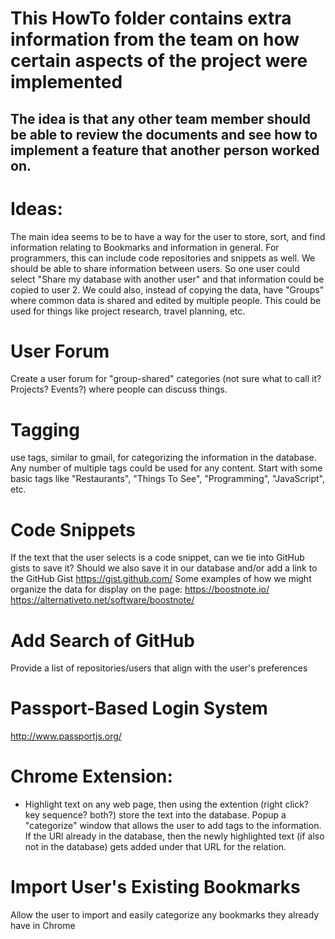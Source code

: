
# This HowTo folder contains extra information from the team on how certain aspects of the project were implemented
The idea is that any other team member should be able to review the documents and see how to implement a feature that another person worked on.
-------------------------------------------
# Ideas:
The main idea seems to be to have a way for the user to store, sort, and find information relating to Bookmarks and information in general.
For programmers, this can include code repositories and snippets as well.
We should be able to share information between users. So one user could select "Share my database with another user" and that information could be copied to user 2.
We could also, instead of copying the data, have "Groups" where common data is shared and edited by multiple people. This could be used for things like project research, travel planning, etc.

# User Forum
Create a user forum for "group-shared" categories (not sure what to call it? Projects? Events?) where people can discuss things.

# Tagging
use tags, similar to gmail, for categorizing the information in the database. Any number of multiple tags could be used for any content. Start with some basic tags like "Restaurants", "Things To See", "Programming", "JavaScript", etc. 

# Code Snippets
If the text that the user selects is a code snippet, can we tie into GitHub gists to save it? Should we also save it in our database and/or add a link to the GitHub Gist
https://gist.github.com/
Some examples of how we might organize the data for display on the page:
https://boostnote.io/
https://alternativeto.net/software/boostnote/

# Add Search of GitHub 
Provide a list of repositories/users that align with the user's preferences



# Passport-Based Login System
http://www.passportjs.org/

# Chrome Extension:
- Highlight text on any web page, then using the extention (right click? key sequence? both?) store the text into the database.
Popup a "categorize" window that allows the user to add tags to the information. If the URl already in the database, then the newly highlighted text (if also not in the database) gets added under that URL for the relation.

# Import User's Existing Bookmarks
Allow the user to import and easily categorize any bookmarks they already have in Chrome